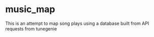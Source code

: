 # music_map
This is an attempt to map song plays using a database built from API requests from tunegenie
